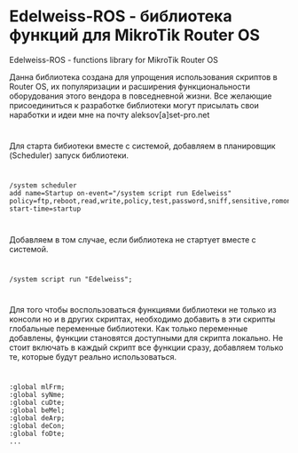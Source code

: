 # Edelweiss-ROS - библиотека функций для MikroTik Router OS
Edelweiss-ROS - functions library for MikroTik Router OS

Данна библиотека создана для упрощения использования скриптов в Router OS, их популяризации и расширения функциональности оборудования этого вендора в повседневной жизни. Все желающие присоединиться к разработке библиотеки могут присылать свои наработки и идеи мне на почту aleksov[a]set-pro.net
#
Для старта бибиотеки вместе с системой, добавляем в планировщик (Scheduler) запуск библиотеки.
#
	/system scheduler
	add name=Startup on-event="/system script run Edelweiss" policy=ftp,reboot,read,write,policy,test,password,sniff,sensitive,romon start-time=startup
#
Добавляем в том случае, если библиотека не стартует вместе с системой.
#
	/system script run "Edelweiss";
#
Для того чтобы воспользоваться функциями библиотеки не только из консоли но и в других скриптах, необходимо добавить в эти скрипты глобальные переменные библиотеки. Как только переменные добавлены, функции становятся доступными для скрипта локально. Не стоит включать в каждый скрипт все функции сразу, добавляем только те, которые будут реально использоваться.
#
	:global mlFrm;
	:global syNme;
	:global cuDte;
	:global beMel;
	:global deArp;
	:global deCon;
	:global foDte;
	...

